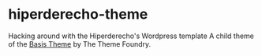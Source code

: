 # hiperderecho-theme
Hacking around with the Hiperderecho's Wordpress template
A child theme of the [Basis Theme](https://thethemefoundry.com/tutorials/basis/) by The Theme Foundry.
